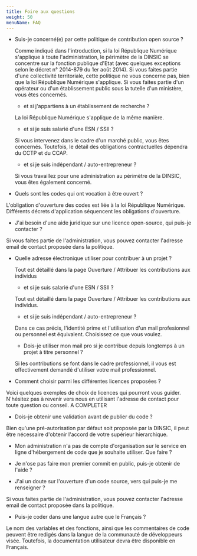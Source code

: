 ```yaml
---
title: Foire aux questions
weight: 50
menuName: FAQ
---
```


* Suis-je concerné(e) par cette politique de contribution open source ?

  Comme indiqué dans l'introduction, si la loi République Numérique s'applique à toute l'administration, le périmètre de la DINSIC se concentre sur la fonction publique d'Etat (avec quelques exceptions selon le décret n° 2014-879 du 1er août 2014). Si vous faites partie d'une collectivité territoriale, cette politique ne vous concerne pas, bien que la loi République Numérique s'applique. Si vous faites partie d'un opérateur ou d'un établissement public sous la tutelle d'un ministère, vous êtes concernés.

  * et si j'appartiens à un établissement de recherche ?
  
  La loi République Numérique s'applique de la même manière.
  
  * et si je suis salarié d'une ESN / SSII ? 
  
  Si vous intervenez dans le cadre d'un marché public, vous êtes concernés. Toutefois, le détail des obligations contractuelles dépendra du CCTP et du CCAP.
  
  * et si je suis indépendant / auto-entrepreneur ?
  
   Si vous travaillez pour une administration au périmètre de la DINSIC, vous êtes également concerné.

* Quels sont les codes qui ont vocation à être ouvert ?

L'obligation d'ouverture des codes est liée à la loi République Numérique. Différents décrets d'application séquencent les obligations d'ouverture.

* J'ai besoin d'une aide juridique sur une licence open-source, qui puis-je contacter ? 

Si vous faites partie de l'administration, vous pouvez contacter l'adresse email de contact proposée dans la politique.

* Quelle adresse électronique utiliser pour contribuer à un projet ?

  Tout est détaillé dans la page Ouverture / Attribuer les contributions aux individus

  * et si je suis salarié d'une ESN / SSII ? 
  
  Tout est détaillé dans la page Ouverture / Attribuer les contributions aux individus.
  
  * et si je suis indépendant / auto-entrepreneur ?
  
  Dans ce cas précis, l'identité prime et l'utilisation d'un mail profesionnel ou personnel est équivalent. Choisissez ce que vous voulez.
  
  * Dois-je utiliser mon mail pro si je contribue depuis longtemps à un projet à titre personnel ?

  Si les contributions se font dans le cadre professionnel, il vous est effectivement demandé d'utiliser votre mail professionnel.

* Comment choisir parmi les différentes licences proposées ?

Voici quelques exemples de choix de licences qui pourront vous guider. N'hésitez pas à revenir vers nous en utilisant l'adresse de contact pour toute question ou conseil.
 A COMPLETER

* Dois-je obtenir une validation avant de publier du code ?

Bien qu'une pré-autorisation par défaut soit proposée par la DINSIC, il peut être nécessaire d'obtenir l'accord de votre supérieur hierarchique.

* Mon administration n'a pas de compte d'organisation sur le service en ligne d'hébergement de code que je souhaite utiliser. Que faire ?

 * Je n'ose pas faire mon premier commit en public, puis-je obtenir de l'aide ?



  * J'ai un doute sur l'ouverture d'un code source, vers qui puis-je me renseigner ?

Si vous faites partie de l'administration, vous pouvez contacter l'adresse email de contact proposée dans la politique.

  * Puis-je coder dans une langue autre que le Français ?

Le nom des variables et des fonctions, ainsi que les commentaires de code peuvent être redigés dans la langue de la communauté de développeurs visée. Toutefois, la documentation utilisateur devra être disponible en Français.  
  
